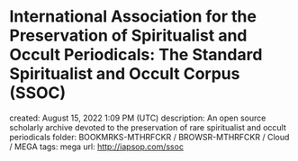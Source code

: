 # International Association for the Preservation of Spiritualist and Occult Periodicals: The Standard Spiritualist and Occult Corpus (SSOC)

created: August 15, 2022 1:09 PM (UTC)
description: An open source scholarly archive devoted to the preservation of rare spiritualist and occult periodicals
folder: BOOKMRKS-MTHRFCKR / BROWSR-MTHRFCKR / Cloud / MEGA
tags: mega
url: http://iapsop.com/ssoc